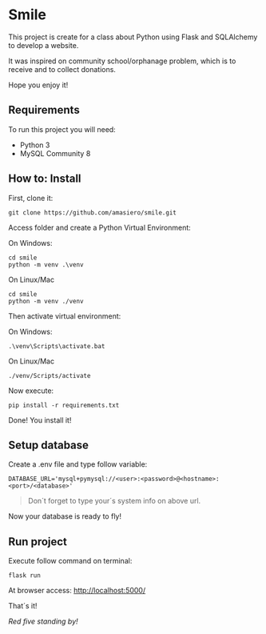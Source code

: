# Smile

This project is create for a class about Python using Flask and SQLAlchemy to develop a website.

It was inspired on community school/orphanage problem, which is to receive and to collect donations.

Hope you enjoy it!

## Requirements

To run this project you will need:

- Python 3
- MySQL Community 8

## How to: Install

First, clone it:

```
git clone https://github.com/amasiero/smile.git
```

Access folder and create a Python Virtual Environment:

On Windows:

```
cd smile
python -m venv .\venv
```

On Linux/Mac

```
cd smile
python -m venv ./venv
```

Then activate virtual environment:

On Windows:

```
.\venv\Scripts\activate.bat
```

On Linux/Mac

```
./venv/Scripts/activate
```

Now execute:

```
pip install -r requirements.txt
```

Done! You install it!

## Setup database

Create a .env file and type follow variable:

```
DATABASE_URL='mysql+pymysql://<user>:<password>@<hostname>:<port>/<database>'
```

> Don´t forget to type your´s system info on above url.

<!-- After that execute db_create.py script:

```
python db_create.py
``` -->

Now your database is ready to fly!

## Run project

Execute follow command on terminal:

```
flask run
```

At browser access:
<http://localhost:5000/>

That´s it!

_Red five standing by!_
